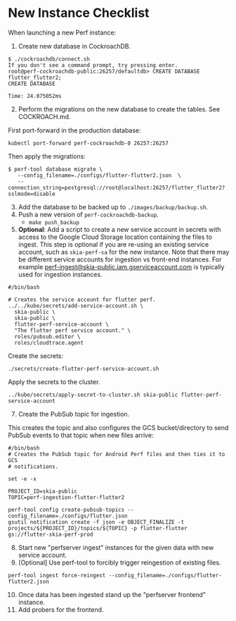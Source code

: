 # New Instance Checklist

When launching a new Perf instance:

1. Create new database in CockroachDB.

```
$ ./cockroachdb/connect.sh
If you don't see a command prompt, try pressing enter.
root@perf-cockroachdb-public:26257/defaultdb> CREATE DATABASE flutter_flutter2;
CREATE DATABASE

Time: 24.075052ms
```

2. Perform the migrations on the new database to create the tables. See COCKROACH.md.

First port-forward in the production database:

```
kubectl port-forward perf-cockroachdb-0 26257:26257
```

Then apply the migrations:

```
$ perf-tool database migrate \
   --config_filename=./configs/flutter-flutter2.json  \
   --connection_string=postgresql://root@localhost:26257/flutter_flutter2?sslmode=disable
```

3. Add the database to be backed up to `./images/backup/backup.sh`.
4. Push a new version of `perf-cockroachdb-backup`.
   - `make push_backup`
5. **Optional**: Add a script to create a new service account in secrets with
   access to the Google Cloud Storage location containing the files to ingest.
   This step is optional if you are re-using an existing service account, such
   as `skia-perf-sa` for the new instance. Note that there may be different
   service accounts for ingestion vs front-end instances. For example
   perf-ingest@skia-public.iam.gserviceaccount.com is typically used for
   ingestion instances.

```
#/bin/bash

# Creates the service account for flutter perf.
../../kube/secrets/add-service-account.sh \
  skia-public \
  skia-public \
  flutter-perf-service-account \
  "The flutter perf service account." \
  roles/pubsub.editor \
  roles/cloudtrace.agent
```

Create the secrets:

```
./secrets/create-flutter-perf-service-account.sh
```

Apply the secrets to the cluster.

```
../kube/secrets/apply-secret-to-cluster.sh skia-public flutter-perf-service-account
```

7. Create the PubSub topic for ingestion.

This creates the topic and also configures the GCS bucket/directory to send
PubSub events to that topic when new files arrive:

```
#/bin/bash
# Creates the PubSub topic for Android Perf files and then ties it to GCS
# notifications.

set -e -x

PROJECT_ID=skia-public
TOPIC=perf-ingestion-flutter-flutter2

perf-tool config create-pubsub-topics --config_filename=./configs/flutter.json
gsutil notification create -f json -e OBJECT_FINALIZE -t projects/${PROJECT_ID}/topics/${TOPIC} -p flutter-flutter gs://flutter-skia-perf-prod
```

8. Start new "perfserver ingest" instances for the given data with new service account.
9. [Optional] Use perf-tool to forcibly trigger reingestion of existing files.

```
perf-tool ingest force-reingest --config_filename=./configs/flutter-flutter2.json
```

10. Once data has been ingested stand up the "perfserver frontend" instance.
11. Add probers for the frontend.
